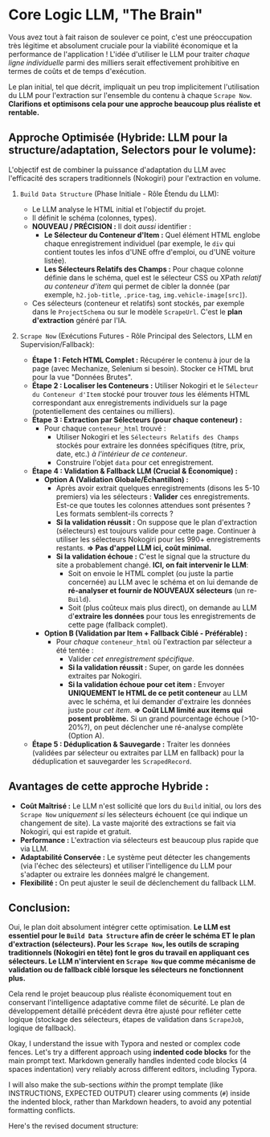 # Core Logic LLM, "The Brain"

Vous avez tout à fait raison de soulever ce point, c'est une préoccupation très légitime et absolument cruciale pour la viabilité économique et la performance de l'application ! L'idée d'utiliser le LLM pour traiter *chaque ligne individuelle* parmi des milliers serait effectivement prohibitive en termes de coûts et de temps d'exécution.

Le plan initial, tel que décrit, impliquait un peu trop implicitement l'utilisation du LLM pour l'extraction sur l'ensemble du contenu à chaque `Scrape Now`. **Clarifions et optimisons cela pour une approche beaucoup plus réaliste et rentable.**

## Approche Optimisée (Hybride: LLM pour la structure/adaptation, Selectors pour le volume):

L'objectif est de combiner la puissance d'adaptation du LLM avec l'efficacité des scrapers traditionnels (Nokogiri) pour l'extraction en volume.

1. `Build Data Structure` (Phase Initiale - Rôle Étendu du LLM):

   *   Le LLM analyse le HTML initial et l'objectif du projet.
   *   Il définit le schéma (colonnes, types).
   *   **NOUVEAU / PRÉCISION :** Il doit *aussi* identifier :
       *   **Le Sélecteur du Conteneur d'Item :** Quel élément HTML englobe chaque enregistrement individuel (par exemple, le `div` qui contient toutes les infos d'UNE offre d'emploi, ou d'UNE voiture listée).
       *   **Les Sélecteurs Relatifs des Champs :** Pour chaque colonne définie dans le schéma, quel est le sélecteur CSS ou XPath *relatif au conteneur d'item* qui permet de cibler la donnée (par exemple, `h2.job-title`, `.price-tag`, `img.vehicle-image[src]`).
   *   Ces sélecteurs (conteneur et relatifs) sont stockés, par exemple dans le `ProjectSchema` ou sur le modèle `ScrapeUrl`. C'est le **plan d'extraction** généré par l'IA.

2. `Scrape Now` (Exécutions Futures - Rôle Principal des Selectors, LLM en Supervision/Fallback):

   *   **Étape 1 : Fetch HTML Complet :** Récupérer le contenu à jour de la page (avec Mechanize, Selenium si besoin). Stocker ce HTML brut pour la vue "Données Brutes".
   *   **Étape 2 : Localiser les Conteneurs :** Utiliser Nokogiri et le `Sélecteur du Conteneur d'Item` stocké pour trouver *tous* les éléments HTML correspondant aux enregistrements individuels sur la page (potentiellement des centaines ou milliers).
   *   **Étape 3 : Extraction par Sélecteurs (pour chaque conteneur) :**
       *   Pour chaque `conteneur_html` trouvé :
           *   Utiliser Nokogiri et les `Sélecteurs Relatifs des Champs` stockés pour extraire les données spécifiques (titre, prix, date, etc.) *à l'intérieur de ce conteneur*.
           *   Construire l'objet `data` pour cet enregistrement.
   *   **Étape 4 : Validation & Fallback LLM (Crucial & Économique) :**
       *   **Option A (Validation Globale/Échantillon) :**
           *   Après avoir extrait quelques enregistrements (disons les 5-10 premiers) via les sélecteurs : **Valider** ces enregistrements. Est-ce que toutes les colonnes attendues sont présentes ? Les formats semblent-ils corrects ?
           *   **Si la validation réussit :** On suppose que le plan d'extraction (sélecteurs) est toujours valide pour cette page. Continuer à utiliser les sélecteurs Nokogiri pour les 990+ enregistrements restants. **=> Pas d'appel LLM ici, coût minimal.**
           *   **Si la validation échoue :** C'est le signal que la structure du site a probablement changé. **ICI, on fait intervenir le LLM**:
               *   Soit on envoie le HTML complet (ou juste la partie concernée) au LLM avec le schéma et on lui demande de **ré-analyser et fournir de NOUVEAUX sélecteurs** (un re-`Build`).
               *   Soit (plus coûteux mais plus direct), on demande au LLM d'**extraire les données** pour tous les enregistrements de cette page (fallback complet).
       *   **Option B (Validation par Item + Fallback Ciblé - Préférable) :**
           *   Pour *chaque* `conteneur_html` où l'extraction par sélecteur a été tentée :
               *   Valider *cet enregistrement spécifique*.
               *   **Si la validation réussit :** Super, on garde les données extraites par Nokogiri.
               *   **Si la validation échoue pour cet item :** Envoyer **UNIQUEMENT le HTML de ce petit conteneur** au LLM avec le schéma, et lui demander d'extraire les données juste pour *cet item*. **=> Coût LLM limité aux items qui posent problème.** Si un grand pourcentage échoue (>10-20%?), on peut déclencher une ré-analyse complète (Option A).
   *   **Étape 5 : Déduplication & Sauvegarde :** Traiter les données (validées par sélecteur ou extraites par LLM en fallback) pour la déduplication et sauvegarder les `ScrapedRecord`.

## Avantages de cette approche Hybride :

*   **Coût Maîtrisé :** Le LLM n'est sollicité que lors du `Build` initial, ou lors des `Scrape Now` *uniquement si* les sélecteurs échouent (ce qui indique un changement de site). La vaste majorité des extractions se fait via Nokogiri, qui est rapide et gratuit.
*   **Performance :** L'extraction via sélecteurs est beaucoup plus rapide que via LLM.
*   **Adaptabilité Conservée :** Le système peut détecter les changements (via l'échec des sélecteurs) et utiliser l'intelligence du LLM pour s'adapter ou extraire les données malgré le changement.
*   **Flexibilité :** On peut ajuster le seuil de déclenchement du fallback LLM.

## Conclusion:

Oui, le plan doit absolument intégrer cette optimisation. **Le LLM est essentiel pour le `Build Data Structure` afin de créer le schéma ET le plan d'extraction (sélecteurs). Pour les `Scrape Now`, les outils de scraping traditionnels (Nokogiri en tête) font le gros du travail en appliquant ces sélecteurs. Le LLM n'intervient en `Scrape Now` que comme mécanisme de validation ou de fallback ciblé lorsque les sélecteurs ne fonctionnent plus.**

Cela rend le projet beaucoup plus réaliste économiquement tout en conservant l'intelligence adaptative comme filet de sécurité. Le plan de développement détaillé précédent devra être ajusté pour refléter cette logique (stockage des sélecteurs, étapes de validation dans `ScrapeJob`, logique de fallback).



Okay, I understand the issue with Typora and nested or complex code fences. Let's try a different approach using **indented code blocks** for the main prompt text. Markdown generally handles indented code blocks (4 spaces indentation) very reliably across different editors, including Typora.

I will also make the sub-sections *within* the prompt template (like INSTRUCTIONS, EXPECTED OUTPUT) clearer using comments (`#`) inside the indented block, rather than Markdown headers, to avoid any potential formatting conflicts.

Here's the revised document structure: